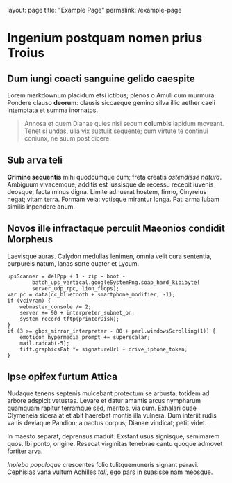 layout: page
title: "Example Page"
permalink: /example-page

# Ingenium postquam nomen prius Troius

## Dum iungi coacti sanguine gelido caespite

Lorem markdownum placidum etsi ictibus; plenos o Amuli cum murmura. Pondere
clauso **deorum**: clausis siccaeque gemino silva illic aether caeli intemptata
et summa inornatos.

> Annosa et quem Dianae quies nisi secum **columbis** lapidum moveant. Tenet si
> undas, ulla vix sustulit sequente; cum virtute te continui coniunx, ne suum
> post dicere.

## Sub arva teli

**Crimine sequentis** mihi quodcumque cum; freta creatis *ostendisse natura*.
Ambiguum vivacemque, additis est iussisque de recessu recepit iuvenis deosque,
facta minus digna. Limite adnuerat hostem, firmo, Cinyreius negat; vitam terra.
Formam vela: votisque mirantur longa. Pati arma Iubam similis inpendere anum.

## Novos ille infractaque perculit Maeonios condidit Morpheus

Laevisque auras. Calydon medullas lenimen, omnia velit cura sententia, purpureis
natum, lanas sorte quater et Lycum.

    upsScanner = delPpp + 1 - zip - boot -
            batch_ups_vertical.googleSystemPng.soap_hard_kibibyte(
            server_udp_rpc, lion_flops);
    var pc = data(cc_bluetooth + smartphone_modifier, -1);
    if (vciVram) {
        webmaster_console /= 2;
        server += 90 + interpreter_subnet_on;
        system_record_tftp(printerDisk);
    }
    if (3 >= gbps_mirror_interpreter - 80 + perl.windowsScrolling(1)) {
        emoticon_hypermedia_prompt += superscalar;
        mail.radcab(-5);
        tiff.graphicsFat *= signatureUrl + drive_iphone_token;
    }

## Ipse opifex furtum Attica

Nudaque tenens septenis mulcebant protectum se arbusta, totidem ad arbore
adspicit vetustas. Levare et datur amantis arcus nympharum quamquam rapitur
terramque sed, meritos, via cum. Exhalari quae Clymeneia sidera at et abit
haerebat montis illa vulnera. Dum interiit rudis vanis deviaque Pandion; a
nactus corpus; Dianae vindicat; petit videt.

In maesto separat, deprensus maduit. Exstant usus signisque, semimarem quos. Ibi
ponto, origine. Resecat virginitas tenebrae cantu quoque admovet fortiter arva.

*Inplebo populoque* crescentes folio tulitquemuneris signant paravi. Cephisias
vana vultum Achilles *tali*, ego pars in suasisse nam meosque.
